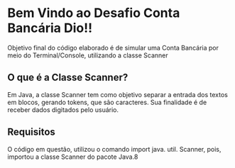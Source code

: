 
# **Bem Vindo ao Desafio Conta Bancária Dio!!**

Objetivo final do código elaborado é de simular uma Conta Bancária por meio do Terminal/Console, utilizando a classe Scanner

## O que é a Classe Scanner? ##

Em Java, a classe Scanner tem como objetivo separar a entrada dos textos em blocos, gerando tokens, que são caracteres. Sua finalidade é de receber dados digitados pelo usuário.


## Requisitos ##

O código em questão, utilizou o comando import java. util. Scanner, pois, importou a classe Scanner do pacote Java.8
